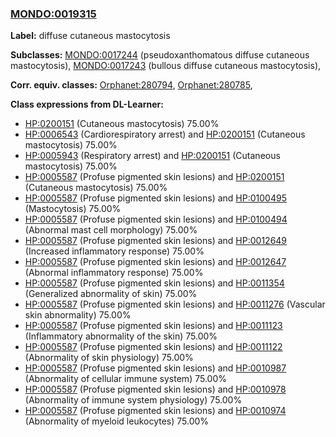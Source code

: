 
### [MONDO:0019315](http://purl.obolibrary.org/obo/MONDO_0019315)
**Label:** diffuse cutaneous mastocytosis

**Subclasses:** [MONDO:0017244](http://purl.obolibrary.org/obo/MONDO_0017244) (pseudoxanthomatous diffuse cutaneous mastocytosis), [MONDO:0017243](http://purl.obolibrary.org/obo/MONDO_0017243) (bullous diffuse cutaneous mastocytosis), 

**Corr. equiv. classes:** [Orphanet:280794](http://www.orpha.net/ORDO/Orphanet_280794), [Orphanet:280785](http://www.orpha.net/ORDO/Orphanet_280785), 

**Class expressions from DL-Learner:**

- [HP:0200151](http://purl.obolibrary.org/obo/HP_0200151) (Cutaneous mastocytosis) 75.00%
- [HP:0006543](http://purl.obolibrary.org/obo/HP_0006543) (Cardiorespiratory arrest) and [HP:0200151](http://purl.obolibrary.org/obo/HP_0200151) (Cutaneous mastocytosis) 75.00%
- [HP:0005943](http://purl.obolibrary.org/obo/HP_0005943) (Respiratory arrest) and [HP:0200151](http://purl.obolibrary.org/obo/HP_0200151) (Cutaneous mastocytosis) 75.00%
- [HP:0005587](http://purl.obolibrary.org/obo/HP_0005587) (Profuse pigmented skin lesions) and [HP:0200151](http://purl.obolibrary.org/obo/HP_0200151) (Cutaneous mastocytosis) 75.00%
- [HP:0005587](http://purl.obolibrary.org/obo/HP_0005587) (Profuse pigmented skin lesions) and [HP:0100495](http://purl.obolibrary.org/obo/HP_0100495) (Mastocytosis) 75.00%
- [HP:0005587](http://purl.obolibrary.org/obo/HP_0005587) (Profuse pigmented skin lesions) and [HP:0100494](http://purl.obolibrary.org/obo/HP_0100494) (Abnormal mast cell morphology) 75.00%
- [HP:0005587](http://purl.obolibrary.org/obo/HP_0005587) (Profuse pigmented skin lesions) and [HP:0012649](http://purl.obolibrary.org/obo/HP_0012649) (Increased inflammatory response) 75.00%
- [HP:0005587](http://purl.obolibrary.org/obo/HP_0005587) (Profuse pigmented skin lesions) and [HP:0012647](http://purl.obolibrary.org/obo/HP_0012647) (Abnormal inflammatory response) 75.00%
- [HP:0005587](http://purl.obolibrary.org/obo/HP_0005587) (Profuse pigmented skin lesions) and [HP:0011354](http://purl.obolibrary.org/obo/HP_0011354) (Generalized abnormality of skin) 75.00%
- [HP:0005587](http://purl.obolibrary.org/obo/HP_0005587) (Profuse pigmented skin lesions) and [HP:0011276](http://purl.obolibrary.org/obo/HP_0011276) (Vascular skin abnormality) 75.00%
- [HP:0005587](http://purl.obolibrary.org/obo/HP_0005587) (Profuse pigmented skin lesions) and [HP:0011123](http://purl.obolibrary.org/obo/HP_0011123) (Inflammatory abnormality of the skin) 75.00%
- [HP:0005587](http://purl.obolibrary.org/obo/HP_0005587) (Profuse pigmented skin lesions) and [HP:0011122](http://purl.obolibrary.org/obo/HP_0011122) (Abnormality of skin physiology) 75.00%
- [HP:0005587](http://purl.obolibrary.org/obo/HP_0005587) (Profuse pigmented skin lesions) and [HP:0010987](http://purl.obolibrary.org/obo/HP_0010987) (Abnormality of cellular immune system) 75.00%
- [HP:0005587](http://purl.obolibrary.org/obo/HP_0005587) (Profuse pigmented skin lesions) and [HP:0010978](http://purl.obolibrary.org/obo/HP_0010978) (Abnormality of immune system physiology) 75.00%
- [HP:0005587](http://purl.obolibrary.org/obo/HP_0005587) (Profuse pigmented skin lesions) and [HP:0010974](http://purl.obolibrary.org/obo/HP_0010974) (Abnormality of myeloid leukocytes) 75.00%


